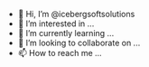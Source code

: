 - 👋 Hi, I’m @icebergsoftsolutions
- 👀 I’m interested in ...
- 🌱 I’m currently learning ...
- 💞️ I’m looking to collaborate on ...
- 📫 How to reach me ...

<!---
icebergsoftsolutions/icebergsoftsolutions is a ✨ special ✨ repository because its `README.md` (this file) appears on your GitHub profile.
You can click the Preview link to take a look at your changes.
--->
